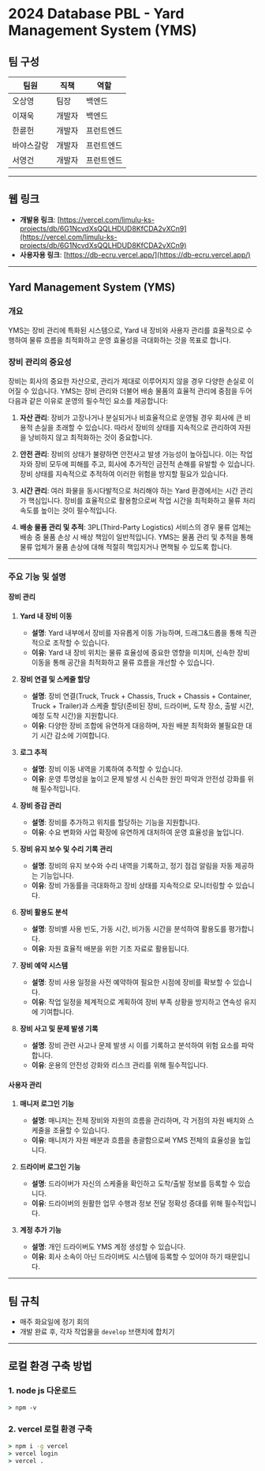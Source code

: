 # 2024 Database PBL - Yard Management System (YMS)

## 팀 구성

| 팀원       | 직책   | 역할       |
| ---------- | ------ | ---------- |
| 오상영     | 팀장   | 백엔드     |
| 이재욱     | 개발자 | 백엔드     |
| 한륜헌     | 개발자 | 프런트엔드 |
| 바야스갈랑 | 개발자 | 프런트엔드 |
| 서영건     | 개발자 | 프런트엔드 |

---

## 웹 링크

- **개발용 링크**: [https://vercel.com/limulu-ks-projects/db/6G1NcvdXsQQLHDUD8KfCDA2vXCn9](https://vercel.com/limulu-ks-projects/db/6G1NcvdXsQQLHDUD8KfCDA2vXCn9)
- **사용자용 링크**: [https://db-ecru.vercel.app/](https://db-ecru.vercel.app/)

---

## Yard Management System (YMS)

### 개요
YMS는 장비 관리에 특화된 시스템으로, Yard 내 장비와 사용자 관리를 효율적으로 수행하여 물류 흐름을 최적화하고 운영 효율성을 극대화하는 것을 목표로 합니다.

### 장비 관리의 중요성

장비는 회사의 중요한 자산으로, 관리가 제대로 이루어지지 않을 경우 다양한 손실로 이어질 수 있습니다. YMS는 장비 관리와 더불어 배송 물품의 효율적 관리에 중점을 두어 다음과 같은 이유로 운영의 필수적인 요소를 제공합니다:

1. **자산 관리**: 장비가 고장나거나 분실되거나 비효율적으로 운영될 경우 회사에 큰 비용적 손실을 초래할 수 있습니다. 따라서 장비의 상태를 지속적으로 관리하여 자원을 낭비하지 않고 최적화하는 것이 중요합니다.

2. **안전 관리**: 장비의 상태가 불량하면 안전사고 발생 가능성이 높아집니다. 이는 작업자와 장비 모두에 피해를 주고, 회사에 추가적인 금전적 손해를 유발할 수 있습니다. 장비 상태를 지속적으로 추적하여 이러한 위험을 방지할 필요가 있습니다.

3. **시간 관리**: 여러 화물을 동시다발적으로 처리해야 하는 Yard 환경에서는 시간 관리가 핵심입니다. 장비를 효율적으로 활용함으로써 작업 시간을 최적화하고 물류 처리 속도를 높이는 것이 필수적입니다.

4. **배송 물품 관리 및 추적**: 3PL(Third-Party Logistics) 서비스의 경우 물류 업체는 배송 중 물품 손상 시 배상 책임이 일반적입니다. YMS는 물품 관리 및 추적을 통해 물류 업체가 물품 손상에 대해 적절히 책임지거나 면책될 수 있도록 합니다.

---

### 주요 기능 및 설명

#### 장비 관리

1. **Yard 내 장비 이동**
   - **설명**: Yard 내부에서 장비를 자유롭게 이동 가능하며, 드래그&드롭을 통해 직관적으로 조작할 수 있습니다.
   - **이유**: Yard 내 장비 위치는 물류 효율성에 중요한 영향을 미치며, 신속한 장비 이동을 통해 공간을 최적화하고 물류 흐름을 개선할 수 있습니다.

2. **장비 연결 및 스케줄 할당**
   - **설명**: 장비 연결(Truck, Truck + Chassis, Truck + Chassis + Container, Truck + Trailer)과 스케줄 할당(준비된 장비, 드라이버, 도착 장소, 출발 시간, 예정 도착 시간)을 지원합니다.
   - **이유**: 다양한 장비 조합에 유연하게 대응하며, 자원 배분 최적화와 불필요한 대기 시간 감소에 기여합니다.

3. **로그 추적**
   - **설명**: 장비 이동 내역을 기록하여 추적할 수 있습니다.
   - **이유**: 운영 투명성을 높이고 문제 발생 시 신속한 원인 파악과 안전성 강화를 위해 필수적입니다.

4. **장비 증감 관리**
   - **설명**: 장비를 추가하고 위치를 할당하는 기능을 지원합니다.
   - **이유**: 수요 변화와 사업 확장에 유연하게 대처하여 운영 효율성을 높입니다.

5. **장비 유지 보수 및 수리 기록 관리**
   - **설명**: 장비의 유지 보수와 수리 내역을 기록하고, 정기 점검 알림을 자동 제공하는 기능입니다.
   - **이유**: 장비 가동률을 극대화하고 장비 상태를 지속적으로 모니터링할 수 있습니다.

6. **장비 활용도 분석**
   - **설명**: 장비별 사용 빈도, 가동 시간, 비가동 시간을 분석하여 활용도를 평가합니다.
   - **이유**: 자원 효율적 배분을 위한 기초 자료로 활용됩니다.

7. **장비 예약 시스템**
   - **설명**: 장비 사용 일정을 사전 예약하여 필요한 시점에 장비를 확보할 수 있습니다.
   - **이유**: 작업 일정을 체계적으로 계획하여 장비 부족 상황을 방지하고 연속성 유지에 기여합니다.

8. **장비 사고 및 문제 발생 기록**
   - **설명**: 장비 관련 사고나 문제 발생 시 이를 기록하고 분석하여 위험 요소를 파악합니다.
   - **이유**: 운용의 안전성 강화와 리스크 관리를 위해 필수적입니다.

#### 사용자 관리

1. **매니저 로그인 기능**
   - **설명**: 매니저는 전체 장비와 자원의 흐름을 관리하며, 각 거점의 자원 배치와 스케줄을 조율할 수 있습니다.
   - **이유**: 매니저가 자원 배분과 흐름을 총괄함으로써 YMS 전체의 효율성을 높입니다.

2. **드라이버 로그인 기능**
   - **설명**: 드라이버가 자신의 스케줄을 확인하고 도착/출발 정보를 등록할 수 있습니다.
   - **이유**: 드라이버의 원활한 업무 수행과 정보 전달 정확성 증대를 위해 필수적입니다.

3. **계정 추가 기능**
   - **설명**: 개인 드라이버도 YMS 계정 생성할 수 있습니다.
   - **이유**: 회사 소속이 아닌 드라이버도 시스템에 등록할 수 있어야 하기 때문입니다.
---

## 팀 규칙

- 매주 화요일에 정기 회의
- 개발 완료 후, 각자 작업물을 `develop` 브랜치에 합치기

---

## 로컬 환경 구축 방법

### 1. node js 다운로드

```cmd
> npm -v
```



### 2. vercel 로컬 환경 구축

```cmd
> npm i -g vercel
> vercel login
> vercel .
```
